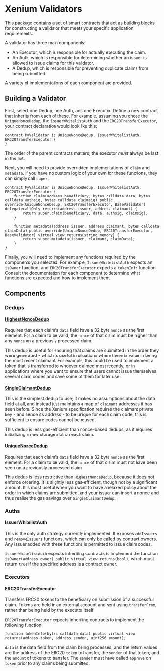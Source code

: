 # Xenium Validators

This package contains a set of smart contracts that act as building blocks for constructing a validator that meets your specific application requirements.

A validator has three main components:
 - An Executor, which is responsible for actually executing the claim.
 - An Auth, which is responsible for determining whether an issuer is allowed to issue claims for this validator.
 - A Dedup, which is responsible for preventing duplicate claims from being submitted.

A variety of implementations of each component are provided.

## Building a Validator

First, select one Dedup, one Auth, and one Executor. Define a new contract that inherits from each of these. For example, assuming you chose the `UniqueNonceDedup`, the `IssuerWhitelistAuth` and the `ERC20TransferExecutor`, your contract declaration would look like this:

```solidity
contract MyValidator is UniqueNonceDedup, IssuerWhitelistAuth, ERC20TransferExecutor {
}
```

The order of the parent contracts matters; the executor *must* always be last in the list.

Next, you will need to provide overridden implementations of `claim` and `metadata`. If you have no custom logic of your own for these functions, they can simply call `super`:

```solidity
contract MyValidator is UniqueNonceDedup, IssuerWhitelistAuth, ERC20TransferExecutor {
    function claim(address beneficiary, bytes calldata data, bytes calldata authsig, bytes calldata claimsig) public override(UniqueNonceDedup, ERC20TransferExecutor, BaseValidator) delegatecallOnly returns(address issuer, address claimant) {
        return super.claim(beneficiary, data, authsig, claimsig);
    }

    function metadata(address issuer, address claimant, bytes calldata claimData) public override(UniqueNonceDedup, ERC20TransferExecutor, BaseValidator) virtual view returns(string memory) {
        return super.metadata(issuer, claimant, claimData);
    }
}
```

Finally, you will need to implement any functions required by the components you selected. For example, `IssuerWhitelistAuth` expects an `isOwner` function, and `ERC20TransferExecutor` expects a `tokenInfo` function. Consult the documentation for each component to determine what functions are expected and how to implement them.

## Components

### Dedups

#### [HighestNonceDedup](dedups/HighestNonceDedup.sol)

Requires that each claim's `data` field have a 32 byte `nonce` as the first element. For a claim to be valid, the `nonce` of that claim must be higher than any `nonce` on a previously processed claim.

This dedup is useful for ensuring that claims are submitted in the order they were generated - which is useful in situations where there is value in being the most recent claimant. For example, this could be used to implement a token that is transferred to whoever claimed most recently, or in applications where you want to ensure that users cannot issue themselves several claim codes and save some of them for later use.

#### [SingleClaimantDedup](dedups/SingleClaimantDedup.sol)

This is the simplest dedup to use; it makes no assumptions about the data field at all, and instead just maintains a map of `claimant` addresses it has seen before. Since the Xenium specification requires the claimant private key - and hence its address - to be unique for each claim code, this is sufficient to ensure codes cannot be reused.

This dedup is less gas-efficient than nonce-based dedups, as it requires initializing a new storage slot on each claim.

#### [UniqueNonceDedup](dedups/UniqueNonceDedup.sol)

Requires that each claim's `data` field have a 32 byte `nonce` as the first element. For a claim to be valid, the `nonce` of that claim must not have been seen on a previously processed claim.

This dedup is less restrictive than `HighestNonceDedup`, because it does not enforce ordering. It is slightly less gas-efficient, though not by a significant amount. It is most useful when you want to have a relaxed policy about the order in which claims are submitted, and your issuer can insert a nonce and thus realise the gas savings over `SingleClaimantDedup`.

### Auths

#### IssuerWhitelistAuth

This is the only auth strategy currently implemented. It exposes `addIssuers` and `removeIssuers` functions, which can only be called by contract owners. Any issuer added with these functions is permitted to issue claim codes.

`IssuerWhitelistAuth` expects inheriting contracts to implement the function `isOwner(address owner) public virtual view returns(bool)`, which must return `true` if the specified address is a contract owner.

### Executors

#### ERC20TransferExecutor

Transfers ERC20 tokens to the beneficiary on submission of a successful claim. Tokens are held in an external account and sent using `transferFrom`, rather than being held by the executor itself.

`ERC20TransferExecutor` expects inheriting contracts to implement the following function:

```solidity
function tokenInfo(bytes calldata data) public virtual view returns(address token, address sender, uint256 amount);
```

`data` is the data field from the claim being processed, and the return values are the address of the ERC20 `token` to transfer, the `sender` of that token, and the `amount` of tokens to transfer. The `sender` must have called `approve` on `token` prior to any claims being submitted.

